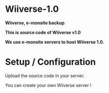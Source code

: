 # Wiiverse-1.0
**<p>Wiiverse, e-monsite backup</p>**
**<p>This is source code of Wiiverse v1.0**
**<p>We use e-monsite servers to host Wiiverse 1.0.</p>**
<h1>Setup / Configuration</h1>
<p>Upload the source code in your server.</p>
<p>You can create your own Wiiverse server !</p>
